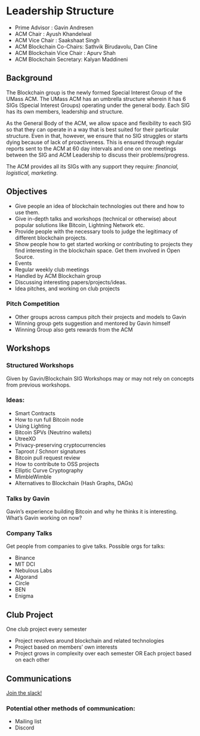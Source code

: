 # Leadership Structure
 -  Prime Advisor : Gavin Andresen
 -  ACM Chair : Ayush Khandelwal
 -  ACM Vice Chair : Saakshaat Singh
 -  ACM Blockchain Co-Chairs: Sathvik Birudavolu, Dan Cline
 -  ACM Blockchain Vice Chair : Apurv Shah
 -  ACM Blockchain Secretary: Kalyan Maddineni

## Background
The Blockchain group is the newly formed Special Interest Group of the UMass ACM. The UMass ACM has an umbrella structure wherein it has 6 SIGs (Special Interest Groups) operating under the
general body. Each SIG has its own members, leadership and structure. 

As the General Body of the ACM, we allow space and flexibility to each SIG so that they can operate in a way that is best suited for their particular structure. Even in that, however, we ensure
that no SIG struggles or starts dying because of lack of proactiveness. This is ensured through regular reports sent to the ACM at 60 day intervals and one on one meetings between the SIG and
ACM Leadership to discuss their problems/progress.

The ACM provides all its SIGs with any support they require: *financial, logistical, marketing*. 

## Objectives
 - Give people an idea of blockchain technologies out there and how to use them.
 - Give in-depth talks and workshops (technical or otherwise) about popular solutions like Bitcoin, Lightning Network etc.
 - Provide people with the necessary tools to judge the legitimacy of different blockchain projects.
 - Show people how to get started working or contributing to projects they find interesting in the blockchain space. Get them involved in Open Source.
 - Events
 - Regular weekly club meetings
 - Handled by ACM Blockchain group
 - Discussing interesting papers/projects/ideas.
 - Idea pitches, and working on club projects

### Pitch Competition
 - Other groups across campus pitch their projects and models to Gavin
 - Winning group gets suggestion and mentored by Gavin himself
 - Winning Group also gets rewards from the ACM

## Workshops

### Structured Workshops
Given by Gavin/Blockchain SIG
Workshops may or may not rely on concepts from previous workshops.

### Ideas: 
 - Smart Contracts
 - How to run full Bitcoin node
 - Using Lighting
 - Bitcoin SPVs (Neutrino wallets)
 - UtreeXO
 - Privacy-preserving cryptocurrencies
 - Taproot / Schnorr signatures
 - Bitcoin pull request review
 - How to contribute to OSS projects
 - Elliptic Curve Cryptography
 - MimbleWimble
 - Alternatives to Blockchain (Hash Graphs, DAGs)

### Talks by Gavin
Gavin’s experience building Bitcoin and why he thinks it is interesting.
What’s Gavin working on now?

### Company Talks
Get people from companies to give talks.
Possible orgs for talks:
 - Binance
 - MIT DCI
 - Nebulous Labs
 - Algorand
 - Circle
 - BEN
 - Enigma

## Club Project
One club project every semester
 - Project revolves around blockchain and related technologies
 - Project based on members’ own interests
 - Project grows in complexity over each semester OR Each project based on each other

## Communications
[Join the slack!](https://join.slack.com/t/umassacmblockchain/shared_invite/enQtOTMwNjQ2NDE1Njk4LWVlYjVhNDI1Mzc2OTBkMGNhMDYxZWI0ZmJlZWFkYTYyZWE5ZDM3ZTIwYzlkYzE3NTZkZWNkYjc0MjQ4YWM3ZjE)

### Potential other methods of communication:
 - Mailing list
 - Discord
